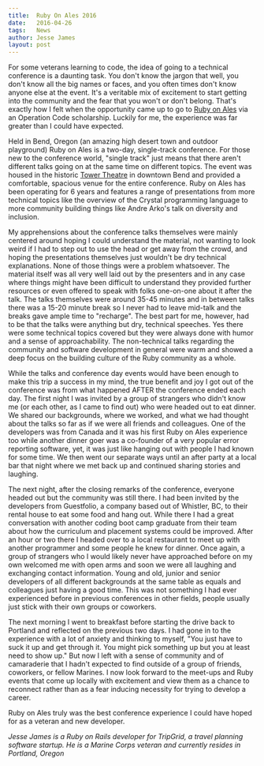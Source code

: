 ```yaml
---
title:  Ruby On Ales 2016
date:   2016-04-26
tags:   News
author: Jesse James
layout: post
---
```


For some veterans learning to code, the idea of going to a technical conference is a daunting task.  You don't know the jargon that well, you don't know all the big names or faces, and you often times don't know anyone else at the event.  It's a veritable mix of excitement to start getting into the community and the fear that you won't or don't belong.  That's exactly how I felt when the opportunity came up to go to [Ruby on Ales](https://ruby.onales.com/) via an Operation Code scholarship.  Luckily for me, the experience was far greater than I could have expected.

Held in Bend, Oregon (an amazing high desert town and outdoor playground) Ruby on Ales is a two-day, single-track conference.  For those new to the conference world, "single track" just means that there aren't different talks going on at the same time on different topics.  The event was housed in the historic [Tower Theatre](http://www.towertheatre.org) in downtown Bend and provided a comfortable, spacious venue for the entire conference.  Ruby on Ales has been operating for 6 years and features a range of presentations from more technical topics like the overview of the Crystal programming language to more community building things like Andre Arko's talk on diversity and inclusion.  

My apprehensions about the conference talks themselves were mainly centered around hoping I could understand the material, not wanting to look weird if I had to step out to use the head or get away from the crowd, and hoping the presentations themselves just wouldn't be dry technical explanations.  None of those things were a problem whatsoever.  The material itself was all very well laid out by the presenters and in any case where things might have been difficult to understand they provided further resources or even offered to speak with folks one-on-one about it after the talk.  The talks themselves were around 35-45 minutes and in between talks there was a 15-20 minute break so I never had to leave mid-talk and the breaks gave ample time to "recharge".  The best part for me, however, had to be that the talks were anything but dry, technical speeches. Yes there were some technical topics covered but they were always done with humor and a sense of approachability.  The non-technical talks regarding the community and software development in general were warm and showed a deep focus on the building culture of the Ruby community as a whole.

While the talks and conference day events would have been enough to make this trip a success in my mind, the true benefit and joy I got out of the conference was from what happened AFTER the conference ended each day. The first night I was invited by a group of strangers who didn't know me (or each other, as I came to find out) who were headed out to eat dinner.  We shared our backgrounds, where we worked, and what we had thought about the talks so far as if we were all friends and colleagues.  One of the developers was from Canada and it was his first Ruby on Ales experience too while another dinner goer was a co-founder of a very popular error reporting software, yet, it was just like hanging out with people I had known for some time.  We then went our separate ways until an after party at a local bar that night where we met back up and continued sharing stories and laughing.

The next night, after the closing remarks of the conference, everyone headed out but the community was still there.  I had been invited by the developers from Guestfolio, a company based out of Whistler, BC, to their rental house to eat some food and hang out.  While there I had a great conversation with another coding boot camp graduate from their team about how the curriculum and placement systems could be improved.  After an hour or two there I headed over to a local restaurant to meet up with another programmer and some people he knew for dinner.  Once again, a group of strangers who I would likely never have approached before on my own welcomed me with open arms and soon we were all laughing and exchanging contact information.  Young and old, junior and senior developers of all different backgrounds at the same table as equals and colleagues just having a good time.  This was not something I had ever experienced before in previous conferences in other fields, people usually just stick with their own groups or coworkers.

The next morning I went to breakfast before starting the drive back to Portland and reflected on the previous two days.  I had gone in to the experience with a lot of anxiety and thinking to myself, "You just have to suck it up and get through it.  You might pick something up but you at least need to show up."  But now I left with a sense of community and of camaraderie that I hadn't expected to find outside of a group of friends, coworkers, or fellow Marines.  I now look forward to the meet-ups and Ruby events that come up locally with excitement and view them as a chance to reconnect rather than as a fear inducing necessity for trying to develop a career.  

Ruby on Ales truly was the best conference experience I could have hoped for as a veteran and new developer.

 *Jesse James is a Ruby on Rails developer for TripGrid, a travel planning software startup.  He is a Marine Corps veteran and currently resides in Portland, Oregon*
